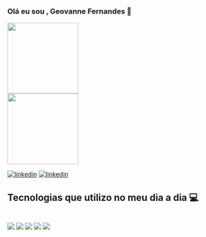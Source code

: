 ### Olá eu sou , Geovanne Fernandes 👋

 <a href="https://github.com/Emylamass">
  <img height="160em" src="https://github-readme-stats.vercel.app/api?username=GeovanneDev&show_icons=true&theme=dracula&include_all_commits=true&count_private=true"/></br>
  <img height="160em" src="https://github-readme-stats.vercel.app/api/top-langs/?username=GeovanneDev&layout=compact&langs_count=7&theme=dracula"/>
  
  
[![linkedin](	https://img.shields.io/badge/LinkedIn-0077B5?style=for-the-badge&logo=linkedin&logoColor=white)](https://www.linkedin.com/in/geovanne-fernandes-479929238/)
[![linkedin](https://img.shields.io/badge/Instagram-E4405F?style=for-the-badge&logo=instagram&logoColor=white)](https://www.instagram.com/_geovanne.fernandes/)</br>



## Tecnologias que utilizo no meu dia a dia 💻
<div style ="display: inline_block"><br/>
<img align="center" alt"html5" src="https://img.shields.io/badge/HTML5-E34F26?style=for-the-badge&logo=html5&logoColor=white"/>
<img align="center" alt"css" src="https://img.shields.io/badge/CSS3-1572B6?style=for-the-badge&logo=css3&logoColor=white"/>
<img align="center" alt"js" src="https://img.shields.io/badge/JavaScript-F7DF1E?style=for-the-badge&logo=javascript&logoColor=black"/>
<img align="center" alt"java" src=https://img.shields.io/badge/Java-ED8B00?style=for-the-badge&logo=openjdk&logoColor=white/>
<img align="center" alt"js" src="https://img.shields.io/badge/JavaScript-F7DF1E?style=for-the-badge&logo=javascript&logoColor=black"/>
</div></br>
